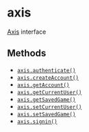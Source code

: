 axis
====

[Axis](/axis) interface

Methods
-------

* [`axis.authenticate()`](api/axis.authenticate)
* [`axis.createAccount()`](api/axis.createAccount)
* [`axis.getAccount()`](api/axis.getAccount)
* [`axis.getCurrentUser()`](api/axis.getCurrentUser)
* [`axis.getSavedGame()`](api/axis.getSavedGame)
* [`axis.setCurrentUser()`](api/axis.setCurrentUser)
* [`axis.setSavedGame()`](api/axis.setSavedGame)
* [`axis.signin()`](api/axis.signin)
